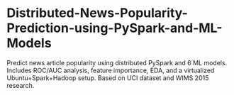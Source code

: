 # Distributed-News-Popularity-Prediction-using-PySpark-and-ML-Models
Predict news article popularity using distributed PySpark and 6 ML models. Includes ROC/AUC analysis, feature importance, EDA, and a virtualized Ubuntu+Spark+Hadoop setup. Based on UCI dataset and WIMS 2015 research.

